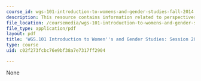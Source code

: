 ```yaml
---
course_id: wgs-101-introduction-to-womens-and-gender-studies-fall-2014
description: This resource contains information related to perspectives on transgender.
file_location: /coursemedia/wgs-101-introduction-to-womens-and-gender-studies-fall-2014/c02f273fcbc76e9bf38a7e7317ff2904_MITWGS_101F14_Sess20.pdf
file_type: application/pdf
layout: pdf
title: 'WGS.101 Introduction to Women''s and Gender Studies: Session 20 Lecture Outline'
type: course
uid: c02f273fcbc76e9bf38a7e7317ff2904

---
```

None